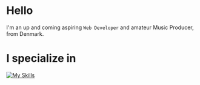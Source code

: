 # Hello
I'm an up and coming aspiring ```Web Developer``` and amateur Music Producer, from Denmark.

# I specialize in
[![My Skills](https://skillicons.dev/icons?i=html,css,js,photoshop,xd,github,discord)](https://skillicons.dev)
